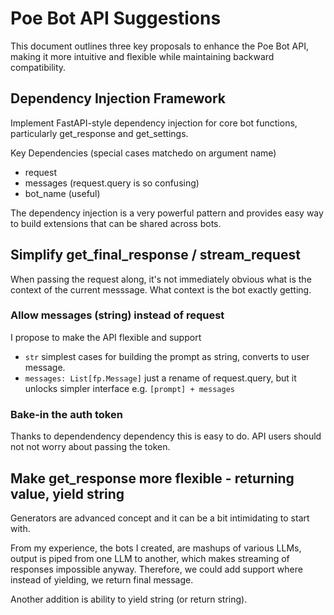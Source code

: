 # Poe Bot API Suggestions

This document outlines three key proposals to enhance the Poe Bot API, making it more intuitive and flexible while maintaining backward compatibility.

## Dependency Injection Framework

Implement FastAPI-style dependency injection for core bot functions, particularly get_response and get_settings.

Key Dependencies (special cases matchedo on argument name)
- request
- messages (request.query is so confusing)
- bot_name (useful)

The dependency injection is a very powerful pattern and provides easy way to build extensions that can be shared across bots. 

## Simplify get_final_response / stream_request

When passing the request along, it's not immediately obvious what is the context of the current messsage. What context is the bot exactly getting. 

### Allow messages (string) instead of request
I propose to make the API flexible and support

- `str` simplest cases for building the prompt as string, converts to user message.
- `messages: List[fp.Message]` just a rename of request.query, but it unlocks simpler interface e.g. `[prompt] + messages`

### Bake-in the auth token
Thanks to dependendency dependency this is easy to do. API users should not not worry about passing the token. 

## Make get_response more flexible - returning value, yield string
Generators are advanced concept and it can be a bit intimidating to start with.

From my experience, the bots I created, are mashups of various LLMs, output is piped from one LLM to another, which makes streaming of responses impossible anyway. Therefore, we could add support where instead of yielding, we return final message. 

Another addition is ability to yield string (or return string).



